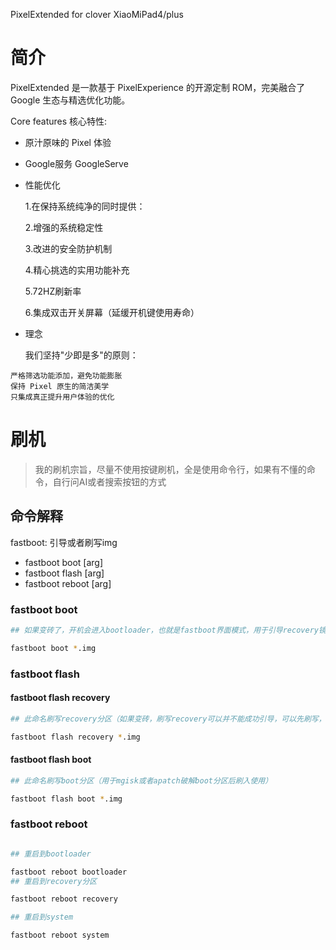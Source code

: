 PixelExtended for clover XiaoMiPad4/plus

# 简介

PixelExtended 是一款基于 PixelExperience 的开源定制 ROM，完美融合了 Google 生态与精选优化功能。

Core features 核心特性:

* 原汁原味的 Pixel 体验

* Google服务 GoogleServe

* 性能优化

    1.在保持系统纯净的同时提供：

    2.增强的系统稳定性

    3.改进的安全防护机制

    4.精心挑选的实用功能补充

    5.72HZ刷新率

    6.集成双击开关屏幕（延缓开机键使用寿命）

* 理念

    我们坚持"少即是多"的原则：

```
严格筛选功能添加，避免功能膨胀
保持 Pixel 原生的简洁美学
只集成真正提升用户体验的优化
```


# 刷机

> 我的刷机宗旨，尽量不使用按键刷机，全是使用命令行，如果有不懂的命令，自行问AI或者搜索按钮的方式

## 命令解释

fastboot: 引导或者刷写img

* fastboot boot [arg]
* fastboot flash [arg]
* fastboot reboot [arg]

### fastboot boot

```zsh
## 如果变砖了，开机会进入bootloader，也就是fastboot界面模式，用于引导recovery镜像，进入recovery后就能救砖了

fastboot boot *.img
```

### fastboot flash

#### fastboot flash recovery

```zsh
## 此命名刷写recovery分区（如果变砖，刷写recovery可以并不能成功引导，可以先刷写，再用boot命令引动recovery即可）

fastboot flash recovery *.img
```

#### fastboot flash boot

```zsh
## 此命名刷写boot分区（用于mgisk或者apatch破解boot分区后刷入使用）

fastboot flash boot *.img
```

### fastboot reboot

```zsh

## 重启到bootloader

fastboot reboot bootloader
## 重启到recovery分区

fastboot reboot recovery

## 重启到system

fastboot reboot system
```

